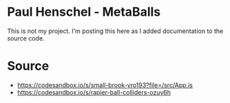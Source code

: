 # Paul Henschel - MetaBalls
This is not my project. I'm posting this here as I added documentation to the source code.

# Source
- https://codesandbox.io/s/small-brook-yro193?file=/src/App.js
- https://codesandbox.io/s/rapier-ball-colliders-ozuy6h